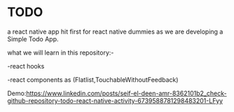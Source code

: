# TODO
a react native app hit first for react native dummies
as we are developing a Simple Todo App.

what we will learn in this repository:-


-react hooks


-react components as (Flatlist,TouchableWithoutFeedback)

Demo:https://www.linkedin.com/posts/seif-el-deen-amr-8362101b2_check-github-repository-todo-react-native-activity-6739588781298483201-LFyy
